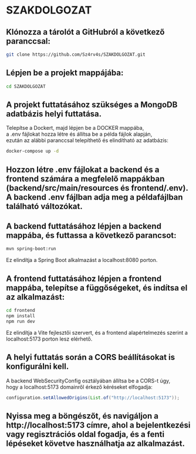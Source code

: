 # SZAKDOLGOZAT

## Klónozza a tárolót a GitHubról a következő paranccsal:

```bash
git clone https://github.com/Sz4rv4s/SZAKDOLGOZAT.git
```

## Lépjen be a projekt mappájába:

```bash
cd SZAKDOLGOZAT
```

## A projekt futtatásához szükséges a MongoDB adatbázis helyi futtatása.
Telepítse a Dockert, majd lépjen be a DOCKER mappába,  
a .env fájlokat hozza létre és állítsa be a példa fájlok alapján,  
ezután az alábbi paranccsal telepíthető és elindítható az adatbázis:  

```bash
docker-compose up -d
```

## Hozzon létre .env fájlokat a backend és a frontend számára a megfelelő mappákban (backend/src/main/resources és frontend/.env). A backend .env fájlban adja meg a példafájlban található változókat.

## A backend futtatásához lépjen a backend mappába, és futtassa a következő parancsot:

```bash
mvn spring-boot:run
```

Ez elindítja a Spring Boot alkalmazást a localhost:8080 porton.

## A frontend futtatásához lépjen a frontend mappába, telepítse a függőségeket, és indítsa el az alkalmazást:

```bash
cd frontend
npm install
npm run dev
```

Ez elindítja a Vite fejlesztői szervert, és a frontend alapértelmezés szerint a localhost:5173 porton lesz elérhető.

## A helyi futtatás során a CORS beállításokat is konfigurálni kell.
A backend WebSecurityConfig osztályában állítsa be a CORS-t úgy,  
hogy a localhost:5173 domainről érkező kéréseket elfogadja:

```java
configuration.setAllowedOrigins(List.of("http://localhost:5173"));
```

## Nyissa meg a böngészőt, és navigáljon a http://localhost:5173 címre, ahol a bejelentkezési vagy regisztrációs oldal fogadja, és a fenti lépéseket követve használhatja az alkalmazást.
